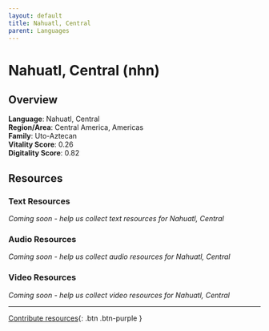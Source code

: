 ```yaml
---
layout: default
title: Nahuatl, Central
parent: Languages
---
```


# Nahuatl, Central (nhn)

## Overview

**Language**: Nahuatl, Central  
**Region/Area**: Central America, Americas  
**Family**: Uto-Aztecan  
**Vitality Score**: 0.26  
**Digitality Score**: 0.82  

## Resources

### Text Resources
*Coming soon - help us collect text resources for Nahuatl, Central*

### Audio Resources
*Coming soon - help us collect audio resources for Nahuatl, Central*

### Video Resources
*Coming soon - help us collect video resources for Nahuatl, Central*

---

[Contribute resources](https://fairtrain.github.io/){: .btn .btn-purple }
